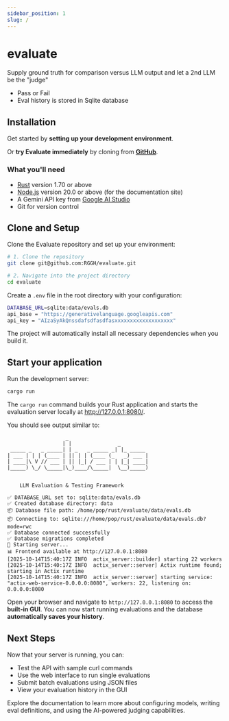 ```yaml
---
sidebar_position: 1
slug: /
---
```


# evaluate

Supply ground truth for comparison versus LLM output and let a 2nd LLM be the "judge"

- Pass or Fail
- Eval history is stored in Sqlite database


## Installation

Get started by **setting up your development environment**.

Or **try Evaluate immediately** by cloning from **[GitHub](https://github.com/RGGH/evaluate)**.

### What you'll need

- [Rust](https://www.rust-lang.org/tools/install) version 1.70 or above
- [Node.js](https://nodejs.org/en/download/) version 20.0 or above (for the documentation site)
- A Gemini API key from [Google AI Studio](https://makersuite.google.com/app/apikey)
- Git for version control

## Clone and Setup

Clone the Evaluate repository and set up your environment:

```bash
# 1. Clone the repository
git clone git@github.com:RGGH/evaluate.git

# 2. Navigate into the project directory
cd evaluate
```

Create a `.env` file in the root directory with your configuration:

```bash
DATABASE_URL=sqlite:data/evals.db
api_base = "https://generativelanguage.googleapis.com"
api_key = "AIzaSyAkQnssdafsdfasdfasxxxxxxxxxxxxxxxxxxx"
```

The project will automatically install all necessary dependencies when you build it.

## Start your application

Run the development server:

```bash
cargo run
```

The `cargo run` command builds your Rust application and starts the evaluation server locally at http://127.0.0.1:8080/.

You should see output similar to:

```
                   _                          
                  | |               _         
 _____ _   _ _____| | _   _ _____ _| |_ _____ 
| ___ | | | (____ | || | | (____ (_   _) ___ |
| ____|\ V // ___ | || |_| / ___ | | |_| ____|
|_____) \_/ \_____|\_)____/\_____|  \__)_____)
                                                                                                                                                                                                       

    LLM Evaluation & Testing Framework

✅ DATABASE_URL set to: sqlite:data/evals.db
✅ Created database directory: data
📦 Database file path: /home/pop/rust/evaluate/data/evals.db
📦 Connecting to: sqlite:///home/pop/rust/evaluate/data/evals.db?mode=rwc
✅ Database connected successfully
✅ Database migrations completed
🚀 Starting server...
📊 Frontend available at http://127.0.0.1:8080
[2025-10-14T15:40:17Z INFO  actix_server::builder] starting 22 workers
[2025-10-14T15:40:17Z INFO  actix_server::server] Actix runtime found; starting in Actix runtime
[2025-10-14T15:40:17Z INFO  actix_server::server] starting service: "actix-web-service-0.0.0.0:8080", workers: 22, listening on: 0.0.0.0:8080

```

Open your browser and navigate to `http://127.0.0.1:8080` to access the **built-in GUI**. You can now start running evaluations and the database **automatically saves your history**.

## Next Steps

Now that your server is running, you can:

- Test the API with sample curl commands
- Use the web interface to run single evaluations
- Submit batch evaluations using JSON files
- View your evaluation history in the GUI

Explore the documentation to learn more about configuring models, writing eval definitions, and using the AI-powered judging capabilities.
```
